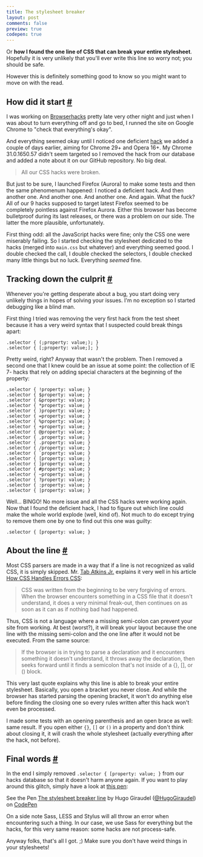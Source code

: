 ```yaml
---
title: The stylesheet breaker
layout: post
comments: false
preview: true
codepen: true
---
```

<section>
<p>Or <strong>how I found the one line of CSS that can break your entire stylesheet</strong>. Hopefully it is very unlikely that you'll ever write this line so worry not; you should be safe.</p>
<p>However this is definitely something good to know so you might want to move on with the read.</p>
</section>
<section id="start">
<h2>How did it start <a href="#start">#</a></h2>
<p>I was working on <a href="http://browserhacks.com">Browserhacks</a> pretty late very other night and just when I was about to turn everything off and go to bed, I runned the site on Google Chrome to "check that everything's okay".</p>
<p>And everything seemed okay until I noticed one deficient <a href="http://browserhacks.com/#hack-ac2480b5c83038f2d838e2a62e28a307">hack</a> we added a couple of days earlier, aiming for Chrome 29+ and Opera 16+. My Chrome 31.0.1650.57 didn't seem targeted so I removed the hack from our database and added a note about it on our GitHub repository. No big deal.</p>
<blockquote class="pull-quote--right">All our CSS hacks were broken.</blockquote>
<p>But just to be sure, I launched Firefox (Aurora) to make some tests and then the same phenomenum happened: I noticed a deficient hack. And then another one. And another one. And another one. And again. What the fuck? All of our 9 hacks supposed to target latest Firefox seemed to be completely pointless against Firefox Aurora. Either this browser has become bulletproof during its last releases, or there was a problem on our side. The latter the more plausible, unfortunately.</p>
<p>First thing odd: all the JavaScript hacks were fine; only the CSS one were miserably failing. So I started checking the stylesheet dedicated to the hacks (merged into <code>main.css</code> but whatever) and everything seemed good. I double checked the call, I double checked the selectors, I double checked many little things but no luck. Everything <em>seemed</em> fine.</p>
</section>
<section id="finding-the-issue">
<h2>Tracking down the culprit <a href="#finding-the-issue">#</a></h2>
<p>Whenever you're getting desperate about a bug, you start doing very unlikely things in hopes of solving your issues. I'm no exception so I started debugging like a blind man.</p>
<p>First thing I tried was removing the very first hack from the test sheet because it has a very weird syntax that I suspected could break things apart:</p>
<pre class="language-css"><code>.selector { (;property: value;); } 
.selector { [;property: value;]; }</code></pre>
<p>Pretty weird, right? Anyway that wasn't the problem. Then I removed a second one that I knew could be an issue at some point: the collection of IE 7- hacks that rely on adding special characters at the beginning of the property:</p>
<pre class="language-css"><code>.selector { !property: value; } 
.selector { $property: value; } 
.selector { &property: value; } 
.selector { *property: value; } 
.selector { )property: value; } 
.selector { =property: value; } 
.selector { %property: value; } 
.selector { +property: value; } 
.selector { @property: value; } 
.selector { ,property: value; } 
.selector { .property: value; } 
.selector { /property: value; } 
.selector { `property: value; } 
.selector { [property: value; } 
.selector { ]property: value; } 
.selector { #property: value; } 
.selector { ~property: value; } 
.selector { ?property: value; } 
.selector { :property: value; } 
.selector { |property: value; }</code></pre>
<p>Well... BINGO! No more issue and all the CSS hacks were working again. Now that I found the deficient hack, I had to figure out which line could make the whole world explode (well, kind of). Not much to do except trying to remove them one by one to find out this one was guilty:</p>
<pre class="language-css"><code>.selector { [property: value; }</code></pre>
</section>
<section id="about-the-line">
<h2>About the line <a href="#about-the-line">#</a></h2>
<p>Most CSS parsers are made in a way that if a line is not recognized as valid CSS, it is simply skipped. Mr. <a href="https://twitter.com/tabatkins">Tab Atkins Jr.</a> explains it very well in his article <a href="http://www.xanthir.com/blog/b4JF0">How CSS Handles Errors CSS</a>:
<blockquote class="quote">CSS was written from the beginning to be very forgiving of errors. When the browser encounters something in a CSS file that it doesn't understand, it does a very minimal freak-out, then continues on as soon as it can as if nothing bad had happened.</blockquote>
<p>Thus, CSS is not a language where a missing semi-colon can prevent your site from working. At best (worst?), it will break your layout because the one line with the missing semi-colon and the one line after it would not be executed. From the same source:</p>
<blockquote class="quote">If the browser is in trying to parse a declaration and it encounters something it doesn't understand, it throws away the declaration, then seeks forward until it finds a semicolon that's not inside of a {}, [], or () block.</blockquote>
<p>This very last quote explains why this line is able to break your entire stylesheet. Basically, you open a bracket you never close. And while the browser has started parsing the opening bracket, it won't do anything else before finding the closing one so every rules written after this hack won't even be processed.</p>
<p>I made some tests with an opening parenthesis and an open brace as well: same result. If you open either <code>{}</code>, <code>[]</code> or <code>()</code> in a property and don't think about closing it, it will crash the whole stylesheet (actually everything after the hack, not before).</p>
</section>
<section id="final-words">
<h2>Final words <a href="#final-words">#</a></h2>
<p>In the end I simply removed <code>.selector { [property: value; }</code> from our hacks database so that it doesn't harm anyone again. If you want to play around this glitch, simply have a look at <a href="http://codepen.io/HugoGiraudel/pen/qztrl">this pen</a>:</p>
<p data-height="350" data-theme-id="0" data-slug-hash="qztrl" data-user="HugoGiraudel" data-default-tab="css" class='codepen'>See the Pen <a href='http://codepen.io/HugoGiraudel/pen/qztrl'>The stylesheet breaker line</a> by Hugo Giraudel (<a href='http://codepen.io/HugoGiraudel'>@HugoGiraudel</a>) on <a href='http://codepen.io'>CodePen</a></p>
<p>On a side note Sass, LESS and Stylus will all throw an error when encountering such a thing. In our case, we use Sass for everything but the hacks, for this very same reason: some hacks are not process-safe.</p>
<p>Anyway folks, that's all I got. ;) Make sure you don't have weird things in your stylesheets!</p>
</section>
